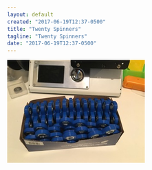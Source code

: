 ```yaml
---
layout: default
created: "2017-06-19T12:37-0500"
title: "Twenty Spinners"
tagline: "Twenty Spinners"
date: "2017-06-19T12:37-0500"
---
```



<a href="/images/TwentySpinners.jpg" class="thickbox" rel="CICO"><img src="/images/TwentySpinners-thumb.jpg" alt="Twenty fidget spinners made on MP Select Mini 3D printer" /></a><br/>


